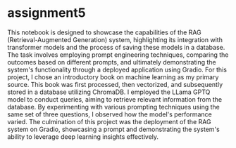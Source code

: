 # assignment5

This notebook is designed to showcase the capabilities of the RAG (Retrieval-Augmented Generation) system, highlighting its integration with transformer models and the process of saving these models in a database. The task involves employing prompt engineering techniques, comparing the outcomes based on different prompts, and ultimately demonstrating the system's functionality through a deployed application using Gradio. For this project, I chose an introductory book on machine learning as my primary source. This book was first processed, then vectorized, and subsequently stored in a database utilizing ChromaDB. I employed the LLama GPTQ model to conduct queries, aiming to retrieve relevant information from the database. By experimenting with various prompting techniques using the same set of three questions, I observed how the model's performance varied. The culmination of this project was the deployment of the RAG system on Gradio, showcasing a prompt and demonstrating the system's ability to leverage deep learning insights effectively.
